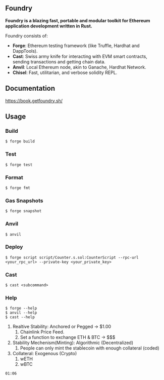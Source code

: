 ## Foundry

**Foundry is a blazing fast, portable and modular toolkit for Ethereum application development written in Rust.**

Foundry consists of:

- **Forge**: Ethereum testing framework (like Truffle, Hardhat and DappTools).
- **Cast**: Swiss army knife for interacting with EVM smart contracts, sending transactions and getting chain data.
- **Anvil**: Local Ethereum node, akin to Ganache, Hardhat Network.
- **Chisel**: Fast, utilitarian, and verbose solidity REPL.

## Documentation

https://book.getfoundry.sh/

## Usage

### Build

```shell
$ forge build
```

### Test

```shell
$ forge test
```

### Format

```shell
$ forge fmt
```

### Gas Snapshots

```shell
$ forge snapshot
```

### Anvil

```shell
$ anvil
```

### Deploy

```shell
$ forge script script/Counter.s.sol:CounterScript --rpc-url <your_rpc_url> --private-key <your_private_key>
```

### Cast

```shell
$ cast <subcommand>
```

### Help

```shell
$ forge --help
$ anvil --help
$ cast --help
```

1. Realtive Stability: Anchored or Pegged -> $1.00
   1. Chainlink Price Feed.
   2. Set a function to exchange ETH & BTC -> $$$
2. Stability Mechenism(Minting): Algorithmic (Decentralized)
   1. People can only mint the stablecoin with enough collateral (coded)
3. Collateral: Exogenous (Crypto)
   1. wETH
   2. wBTC

```
01:06
```
